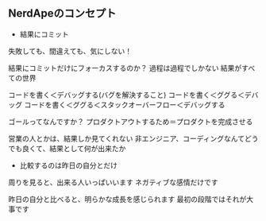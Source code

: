 ## NerdApeのコンセプト
- 結果にコミット

失敗しても、間違えても、気にしない！

結果にコミットだけにフォーカスするのか？
過程は過程でしかない
結果がすべての世界

コードを書く＜デバッグする(バグを解決すること)
コードを書く＜ググる＜デバッグ
コードを書く＜ググる＜スタックオーバーフロー＜デバッグする

ゴールってなんですか？
プロダクトアウトするため＝プロダクトを完成させる

営業の人とかは、結果しか見てくれない
非エンジニア、コーディングなんてどうでも良くて、結果として何が出来たか


- 比較するのは昨日の自分とだけ

周りを見ると、出来る人いっぱいいます
ネガティブな感情だけです

昨日の自分と比べると、明らかな成長を感じられます
最初の段階ではそれが大事です
